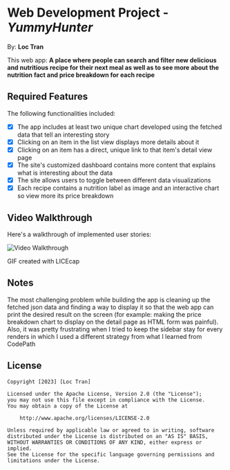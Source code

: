 # Web Development Project - *YummyHunter*

By: **Loc Tran**

This web app: **A place where people can search and filter new delicious and nutritious recipe for their next meal as well as to see more about the nutrition fact and price breakdown for each recipe**

## Required Features

The following functionalities included:

- [x] The app includes at least two unique chart developed using the fetched data that tell an interesting story
- [x] Clicking on an item in the list view displays more details about it
- [x] Clicking on an item has a direct, unique link to that item's detail view page
- [x] The site's customized dashboard contains more content that explains what is interesting about the data
- [x] The site allows users to toggle between different data visualizations
- [x] Each recipe contains a nutrition label as image and an interactive chart so view more its price breakdown

## Video Walkthrough

Here's a walkthrough of implemented user stories:

<img src='https://i.imgur.com/wa2aTIh.gif' title='Video Walkthrough' width='' alt='Video Walkthrough' />

<!-- Replace this with whatever GIF tool you used! -->
GIF created with LICEcap
<!-- Recommended tools:
[Kap](https://getkap.co/) for macOS
[ScreenToGif](https://www.screentogif.com/) for Windows
[peek](https://github.com/phw/peek) for Linux. -->

## Notes

The most challenging problem while building the app is cleaning up the fetched json data and finding a way to display it so that the web app can print the desired result on the screen (for example: making the price breakdown chart
to display on the detail page as HTML form was painful). Also, it was pretty frustrating when I tried to keep the sidebar stay for every renders in which I used a different strategy from what I learned from CodePath

## License

    Copyright [2023] [Loc Tran]

    Licensed under the Apache License, Version 2.0 (the "License");
    you may not use this file except in compliance with the License.
    You may obtain a copy of the License at

        http://www.apache.org/licenses/LICENSE-2.0

    Unless required by applicable law or agreed to in writing, software
    distributed under the License is distributed on an "AS IS" BASIS,
    WITHOUT WARRANTIES OR CONDITIONS OF ANY KIND, either express or implied.
    See the License for the specific language governing permissions and
    limitations under the License.